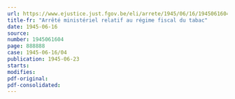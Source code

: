 ```yaml
---
url: https://www.ejustice.just.fgov.be/eli/arrete/1945/06/16/1945061604/justel
title-fr: "Arrêté ministériel relatif au régime fiscal du tabac"
date: 1945-06-16
source:
number: 1945061604
page: 888888
case: 1945-06-16/04
publication: 1945-06-23
starts:
modifies:
pdf-original:
pdf-consolidated:
---
```


